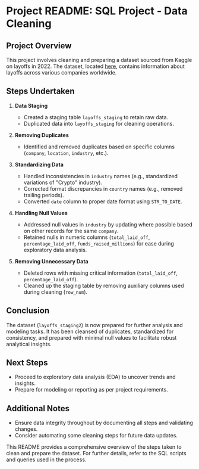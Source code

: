 # Project README: SQL Project - Data Cleaning

## Project Overview
This project involves cleaning and preparing a dataset sourced from Kaggle on layoffs in 2022. The dataset, located [here](https://www.kaggle.com/datasets/swaptr/layoffs-2022), contains information about layoffs across various companies worldwide.

## Steps Undertaken
1. **Data Staging**
   - Created a staging table `layoffs_staging` to retain raw data.
   - Duplicated data into `layoffs_staging` for cleaning operations.

2. **Removing Duplicates**
   - Identified and removed duplicates based on specific columns (`company`, `location`, `industry`, etc.).

3. **Standardizing Data**
   - Handled inconsistencies in `industry` names (e.g., standardized variations of "Crypto" industry).
   - Corrected format discrepancies in `country` names (e.g., removed trailing periods).
   - Converted `date` column to proper date format using `STR_TO_DATE`.

4. **Handling Null Values**
   - Addressed null values in `industry` by updating where possible based on other records for the same `company`.
   - Retained nulls in numeric columns (`total_laid_off`, `percentage_laid_off`, `funds_raised_millions`) for ease during exploratory data analysis.

5. **Removing Unnecessary Data**
   - Deleted rows with missing critical information (`total_laid_off`, `percentage_laid_off`).
   - Cleaned up the staging table by removing auxiliary columns used during cleaning (`row_num`).

## Conclusion
The dataset (`layoffs_staging2`) is now prepared for further analysis and modeling tasks. It has been cleansed of duplicates, standardized for consistency, and prepared with minimal null values to facilitate robust analytical insights.

## Next Steps
- Proceed to exploratory data analysis (EDA) to uncover trends and insights.
- Prepare for modeling or reporting as per project requirements.

## Additional Notes
- Ensure data integrity throughout by documenting all steps and validating changes.
- Consider automating some cleaning steps for future data updates.

This README provides a comprehensive overview of the steps taken to clean and prepare the dataset. For further details, refer to the SQL scripts and queries used in the process.
